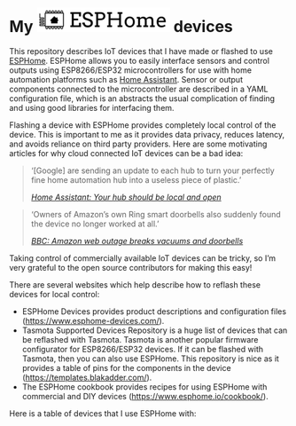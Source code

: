 
<!-- README.md is generated from README.Rmd. Please edit that file -->

# My <img src='esphome.png' alt='ESPHome'/> devices

This repository describes IoT devices that I have made or flashed to use
[ESPHome](https://esphome.io/). ESPHome allows you to easily interface
sensors and control outputs using ESP8266/ESP32 microcontrollers for use
with home automation platforms such as [Home
Assistant](https://www.home-assistant.io/). Sensor or output components
connected to the microcontroller are described in a YAML configuration
file, which is an abstracts the usual complication of finding and using
good libraries for interfacing them.

Flashing a device with ESPHome provides completely local control of the
device. This is important to me as it provides data privacy, reduces
latency, and avoids reliance on third party providers. Here are some
motivating articles for why cloud connected IoT devices can be a bad
idea:

> ‘\[Google\] are sending an update to each hub to turn your perfectly
> fine home automation hub into a useless piece of plastic.’
>
> [*Home Assistant: Your hub should be local and
> open*](https://www.home-assistant.io/blog/2016/04/05/your-hub-should-be-local-and-open/)

> ‘Owners of Amazon’s own Ring smart doorbells also suddenly found the
> device no longer worked at all.’
>
> [*BBC: Amazon web outage breaks vacuums and
> doorbells*](https://www.bbc.com/news/technology-55087054)

Taking control of commercially available IoT devices can be tricky, so
I’m very grateful to the open source contributors for making this easy!

There are several websites which help describe how to reflash these
devices for local control:

-   ESPHome Devices provides product descriptions and configuration
    files (<https://www.esphome-devices.com/>).
-   Tasmota Supported Devices Repository is a huge list of devices that
    can be reflashed with Tasmota. Tasmota is another popular firmware
    configurator for ESP8266/ESP32 devices. If it can be flashed with
    Tasmota, then you can also use ESPHome. This repository is nice as
    it provides a table of pins for the components in the device
    (<https://templates.blakadder.com/>).
-   The ESPHome cookbook provides recipes for using ESPHome with
    commercial and DIY devices (<https://www.esphome.io/cookbook/>).

Here is a table of devices that I use ESPHome with:
